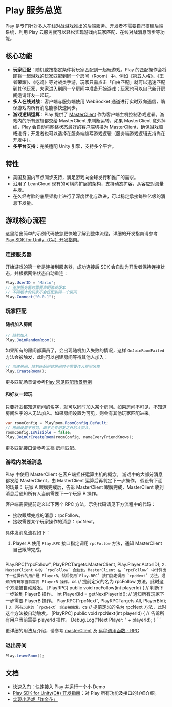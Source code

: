 # Play 服务总览

Play 是专门针对多人在线对战游戏推出的后端服务。开发者不需要自己搭建后端系统，利用 Play 云服务就可以轻松实现游戏内玩家匹配、在线对战消息同步等功能。


## 核心功能
- **玩家匹配**：随机或按指定条件将玩家匹配到一起玩游戏。Play 的匹配操作会将即将一起游戏的玩家匹配到同一个房间（Room）中。例如《第五人格》、《王者荣耀》、《吃鸡》等对战类手游，玩家只需点击「自由匹配」就可以迅速匹配到其他玩家，大家进入到同一个房间中准备开始游戏；玩家也可以自己新开房间邀请好友一起玩。
- **多人在线对战**：客户端与服务端使用 WebSocket 通道进行实时双向通信，确保游戏内所有消息能够快速同步。
- **游戏逻辑运算**：Play 提供了 [MasterClient](play-unity.html#masterClient) 作为客户端主机控制游戏逻辑。游戏内的所有逻辑都交给 MasterClient 来判断运转，如果 MasterClient 意外掉线，Play 会自动将网络状态最好的客户端切换为 MasterClient，确保游戏顺畅进行；开发者也可以选择在服务端编写游戏逻辑（服务端游戏逻辑支持尚在开发中）。
- **多平台支持**：完美适配 Unity 引擎，支持多个平台。

## 特性
- 美国及国内节点同步支持，满足游戏向全球发行和推广的需求。
- 沿用了 LeanCloud 现有的可横向扩展的架构，支持动态扩容，从容应对海量并发。
- 在久经考验的底层架构上进行了深度优化与改进，可以稳定承接每秒亿级的消息下发量。

## 游戏核心流程
这里给出简单的示例代码使您更快地了解到整体流程，详细的开发指南请参考 [Play SDK for Unity（C#）开发指南](play-unity.html)。


### 连接服务器

开始游戏的第一步是连接到服务器，成功连接后 SDK 会自动为开发者保持连接状态，并根据网络状态自动重连：

```cs
Play.UserID = "Mario";
// 连接服务器时需要声明游戏版本
// 不同版本的玩家不会匹配到同一个房间
Play.Connect("0.0.1"); 
```

### 玩家匹配
#### 随机加入房间

```cs
// 随机加入
Play.JoinRandomRoom();
```

如果所有的房间都满员了，会出现随机加入失败的情况，这样 `OnJoinRoomFailed` 方法会被触发，此时可以创建房间等待其他人加入：

```cs
// 创建房间，随机匹配创建房间时不需要传入房间名称
Play.CreateRoom();
```
更多匹配场景请参考[Play 常见匹配场景示例](play-matchmaking.html)


#### 和好友一起玩
只要好友都知道房间的名字，就可以同时加入某个房间。如果房间不可见，不知道房间名字的人无法加入。如果房间设置为可见，则会有其他玩家匹配进来。
```cs
var roomConfig = PlayRoom.RoomConfig.Default;
// 房间设置不可见，即不允许朋友之外的人加入。
roomConfig.IsVisible = false;
Play.JoinOrCreateRoom(roomConfig, nameEveryFriendKnows);
```

更多匹配接口请参考文档 [房间匹配](play-unity.html#房间匹配)。

### 游戏内发送消息
Play 中使用 MasterClient 在客户端担任运算主机的概念。 游戏中的大部分消息都发给 MasterClient，由 MasterClient 运算后再判定下一步操作。
假设有下面的场景：
玩家 A 跟牌完成后，告诉 MasterClient 跟牌完成，MasterClient 收到消息后通知所有人当前需要下一个玩家 B 操作。

客户端需要提前定义以下两个 RPC 方法，示例代码请见下方流程中的代码：
* 接收跟牌完成的消息：rpcFollow。
* 接收需要某个玩家操作的消息：rpcNext。


具体发消息流程如下：
1. Player A 使用 `Play.RPC` 接口指定调用 `rpcFollow` 方法，通知 MasterClient 自己跟牌完成。
    ```cs
Play.RPC("rpcFollow", PlayRPCTargets.MasterClient, Play.Player.ActorID);
    ```
2. MasterClient 中的 `rpcFollow` 会触发。MasterClient 在 `rpcFollow` 中计算出下一位操作的用户是 PlayerB，然后使用`Play.RPC` 接口指定调用 `rpcNext` 方法，通知所有玩家当前需要 PlayerB 操作。
    ```cs
// 提前定义的名为 rpcFollow 方法，此时这个方法被自动触发。
[PlayRPC]
public void rpcFollow(int playerId) 
{
  // 判断下一步轮到 PlayerB 操作。
  int PlayerBId = getNextPlayerId();
  // 通知所有玩家下一步需要 PlayerB 操作。
  Play.RPC("rpcNext", PlayRPCTargets.All, PlayerBId);
}
    ```
3. 所有玩家的 `rpcNext` 方法被触发。
    ```cs
// 提前定义的名为 rpcNext 方法，此时这个方法被自动触发。
[PlayRPC]
public void rpcNext(int playerId) 
{
  // 告诉所有用户当前需要 playerId 操作。
  Debug.Log("Next Player: " + playerId);
}
    ```

更详细的用法及介绍，请参考 [masterClient](play-unity.html#MasterClient) 及 [远程调用函数 - RPC](play-unity.html#远程调用函数-RPC)

### 退出房间

```cs
Play.LeaveRoom();
```

## 文档

- [快速入门](play-quick-start.html)：快速接入 Play 并运行一个小 Demo
- [Play SDK for Unity(C#) 开发指南](play-unity.html)：对 Play 所有功能及接口的详细介绍。
- [实现小游戏「炸金花」](play-unity-demo.html)
